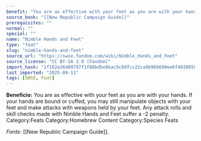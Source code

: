 ```yaml
---
benefit: "You are as effective with your feet as you are with your hands. If your hands are bound or cuffed, you may still manipulate objects with your feet and make attacks with weapons held by your feet. Any attack rolls and skill checks made with Nimble Hands and Feet suffer a -2 penalty. Category:Feats Category:Homebrew Content Category:Species Feats"
source_book: "[[New Republic Campaign Guide]]"
prerequisites: ""
normal: ""
special: ""
name: "Nimble Hands and Feet"
type: "feat"
slug: "nimble-hands-and-feet"
source_url: "https://swse.fandom.com/wiki/Nimble_Hands_and_Feet"
source_license: "CC BY-SA 3.0 (Fandom)"
import_hash: "1f162e26d09797f1f88bdbe8bac9c8dfcc22ca9b96b690ee6f403085b85cd1ee"
last_imported: "2025-09-11"
tags: [SWSE, Feat]
---
```

**Beneficio:** You are as effective with your feet as you are with your hands. If your hands are bound or cuffed, you may still manipulate objects with your feet and make attacks with weapons held by your feet. Any attack rolls and skill checks made with Nimble Hands and Feet suffer a -2 penalty. Category:Feats Category:Homebrew Content Category:Species Feats

*Fonte:* [[New Republic Campaign Guide]].